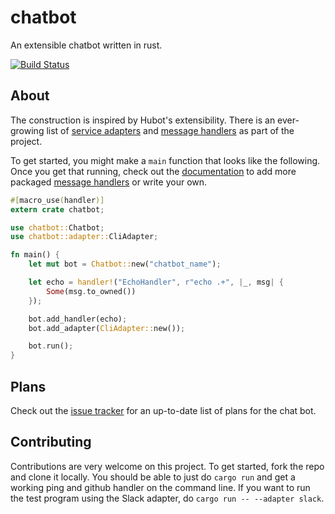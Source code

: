 chatbot
=======

An extensible chatbot written in rust.

[![Build Status](https://travis-ci.org/jwilm/chatbot.svg?branch=master)](https://travis-ci.org/jwilm/chatbot)

## About

The construction is inspired by Hubot's extensibility. There is an ever-growing
list of [service adapters][] and [message handlers][] as part of the project.

To get started, you might make a `main` function that looks like the following.
Once you get that running, check out the [documentation][] to add more packaged
[message handlers][] or write your own.

```rust
#[macro_use(handler)]
extern crate chatbot;

use chatbot::Chatbot;
use chatbot::adapter::CliAdapter;

fn main() {
    let mut bot = Chatbot::new("chatbot_name");

    let echo = handler!("EchoHandler", r"echo .+", |_, msg| {
        Some(msg.to_owned())
    });

    bot.add_handler(echo);
    bot.add_adapter(CliAdapter::new());

    bot.run();
}
```

## Plans

Check out the [issue tracker][] for an up-to-date list of plans for the chat
bot.

## Contributing

Contributions are very welcome on this project. To get started, fork the repo
and clone it locally. You should be able to just do `cargo run` and get a
working ping and github handler on the command line. If you want to run the test
program using the Slack adapter, do `cargo run -- --adapter slack`.

[service adapters]: http://chatbot.rs/chatbot/adapter/trait.ChatAdapter.html#implementors
[message handlers]: http://chatbot.rs/chatbot/handler/trait.MessageHandler.html#implementors
[documentation]: http://chatbot.rs/chatbot/
[issue tracker]: https://github.com/jwilm/chatbot/issues
[mio]: https://github.com/carllerche/mio
